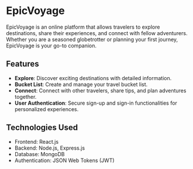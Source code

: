 # EpicVoyage

EpicVoyage is an online platform that allows travelers to explore destinations, share their experiences, and connect with fellow adventurers. Whether you are a seasoned globetrotter or planning your first journey, EpicVoyage is your go-to companion.

## Features

- **Explore**: Discover exciting destinations with detailed information.
- **Bucket List**: Create and manage your travel bucket list.
- **Connect**: Connect with other travelers, share tips, and plan adventures together.
- **User Authentication**: Secure sign-up and sign-in functionalities for personalized experiences.

## Technologies Used

- Frontend: React.js
- Backend: Node.js, Express.js
- Database: MongoDB
- Authentication: JSON Web Tokens (JWT)
